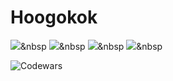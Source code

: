 # Hoogokok
<img src="https://img.shields.io/badge/Java-007396?style=flat-square&logo=Java&logoColor=white"/></a>&nbsp
<img src="https://img.shields.io/badge/Spring-6DB33F?style=flat-square&logo=Spring&logoColor=white"/></a>&nbsp
  <img src="https://img.shields.io/badge/SpringBoot-6DB33F?style=flat-square&logo=SpringBoot&logoColor=white"/></a>&nbsp 
  <img src="https://img.shields.io/badge/SpringSecurity-#6DB33Fstyle=flat-square&logo=SpringBoot&logoColor=white"/></a>&nbsp 





![Codewars](https://github.r2v.ch/codewars?user=Hoogokok&stroke=%23BB432C)

